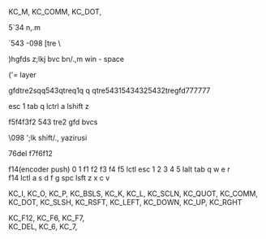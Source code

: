 KC_M,    KC_COMM, KC_DOT,



5`34
n,.m

`543
-098
[tre
\

)hgfds
 z;lkj
  bvc
bn/.,m
win - space 

('= layer


gfdtre2sqq543qtreq1q    q   qtre54315434325432tregfd777777

esc 1
tab q
lctrl a
lshift z




f5f4f3f2
543
tre2
gfd
bvcs

\098
';lk
shift/.,
yazirusi

76del
f7f6f12

f14(encoder push)
0 1    f1 f2 f3 f4 f5 
lctl esc  1  2  3  4  5
lalt tab  q  w  e  r  
f14  lctl a  s  d  f  g
spc  lsft z  x  c  v  

KC_I,    KC_O,    KC_P,    KC_BSLS,
KC_K,    KC_L,    KC_SCLN, KC_QUOT,
KC_COMM, KC_DOT,  KC_SLSH, KC_RSFT,
KC_LEFT, KC_DOWN, KC_UP,   KC_RGHT 

KC_F12,  KC_F6,   KC_F7,  
KC_DEL,  KC_6,    KC_7,    


